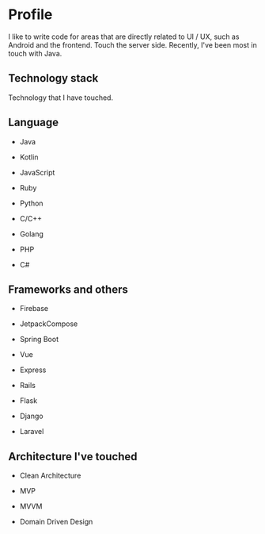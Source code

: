 # Profile
I like to write code for areas that are directly related to UI / UX, such as Android and the frontend. Touch the server side. Recently, I've been most in touch with Java.
## Technology stack
Technology that I have touched.
## Language
  - Java
  
  - Kotlin
  
  - JavaScript
  
  - Ruby
  
  - Python
  
  - C/C++
  
  - Golang
  
  - PHP
 
  - C#
  
## Frameworks and others
  - Firebase
  
  - JetpackCompose
  
  - Spring Boot
  
  - Vue
  
  - Express
  
  - Rails
  
  - Flask
  
  - Django
  
  - Laravel
  
## Architecture I've touched
  - Clean Architecture
  
  - MVP
  
  - MVVM
  
  - Domain Driven Design
  

  

